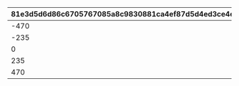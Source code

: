 |81e3d5d6d86c6705767085a8c9830881ca4ef87d5d4ed3ce4e3423e97aec64ab|1bf0776d91b10e92e54bc6f45f2fa4e1463b09d381e180f2dc24d8279a8a4790|48c5314e4592d204bcd62c6418fba56606030be28589fc8b788767818a9af62d|
| --- | --- | --- |
|-470|1|20|
|-235|2|0|
|0|3|10|
|235|4|20|
|470|5|10|